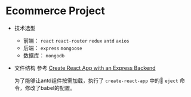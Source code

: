 # Ecommerce Project

* 技术选型
  * 前端： `react` `react-router` `redux` `antd` `axios`
  * 后端： `express` `mongoose`
  * 数据库： `mongodb`

* 文件结构
  参考 [Create React App with an Express Backend](https://daveceddia.com/create-react-app-express-backend/)

  为了能够让antd组件按需加载，执行了 `create-react-app` 中的 `eject` 命令，修改了babel的配置。
